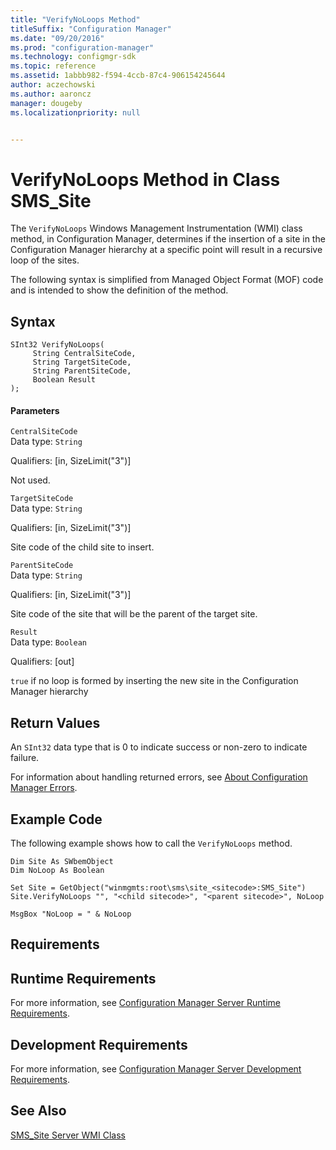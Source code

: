 ```yaml
---
title: "VerifyNoLoops Method"
titleSuffix: "Configuration Manager"
ms.date: "09/20/2016"
ms.prod: "configuration-manager"
ms.technology: configmgr-sdk
ms.topic: reference
ms.assetid: 1abbb982-f594-4ccb-87c4-906154245644
author: aczechowski
ms.author: aaroncz
manager: dougeby
ms.localizationpriority: null


---
```

# VerifyNoLoops Method in Class SMS_Site
The `VerifyNoLoops` Windows Management Instrumentation (WMI) class method, in Configuration Manager, determines if the insertion of a site in the Configuration Manager hierarchy at a specific point will result in a recursive loop of the sites.  

 The following syntax is simplified from Managed Object Format (MOF) code and is intended to show the definition of the method.  

## Syntax  

```  
SInt32 VerifyNoLoops(  
     String CentralSiteCode,  
     String TargetSiteCode,  
     String ParentSiteCode,  
     Boolean Result  
);  
```  

#### Parameters  
 `CentralSiteCode`  
 Data type: `String`  

 Qualifiers: [in, SizeLimit("3")]  

 Not used.  

 `TargetSiteCode`  
 Data type: `String`  

 Qualifiers: [in, SizeLimit("3")]  

 Site code of the child site to insert.  

 `ParentSiteCode`  
 Data type: `String`  

 Qualifiers: [in, SizeLimit("3")]  

 Site code of the site that will be the parent of the target site.  

 `Result`  
 Data type: `Boolean`  

 Qualifiers: [out]  

 `true` if no loop is formed by inserting the new site in the Configuration Manager hierarchy  

## Return Values  
 An `SInt32` data type that is 0 to indicate success or non-zero to indicate failure.  

 For information about handling returned errors, see [About Configuration Manager Errors](../../../../../develop/core/understand/about-configuration-manager-errors.md).  

## Example Code  
 The following example shows how to call the `VerifyNoLoops` method.  

```  
Dim Site As SWbemObject  
Dim NoLoop As Boolean  

Set Site = GetObject("winmgmts:root\sms\site_<sitecode>:SMS_Site")  
Site.VerifyNoLoops "", "<child sitecode>", "<parent sitecode>", NoLoop  

MsgBox "NoLoop = " & NoLoop  
```  

## Requirements  

## Runtime Requirements  
 For more information, see [Configuration Manager Server Runtime Requirements](../../../../../develop/core/reqs/server-runtime-requirements.md).  

## Development Requirements  
 For more information, see [Configuration Manager Server Development Requirements](../../../../../develop/core/reqs/server-development-requirements.md).  

## See Also  
 [SMS_Site Server WMI Class](../../../../../develop/reference/core/servers/configure/sms_site-server-wmi-class.md)
